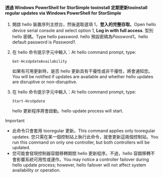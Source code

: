 <!--author=SharS last changed: 11/18/16-->

#### <a name="tooinstall-regular-updates-via-windows-powershell-for-storsimple"></a><span data-ttu-id="b457f-101">透過 Windows PowerShell for StorSimple tooinstall 定期更新</span><span class="sxs-lookup"><span data-stu-id="b457f-101">tooinstall regular updates via Windows PowerShell for StorSimple</span></span>
1. <span data-ttu-id="b457f-102">開啟 hello 裝置序列主控台，然後選取選項 1，**登入的完整存取**。</span><span class="sxs-lookup"><span data-stu-id="b457f-102">Open hello device serial console and select option 1, **Log in with full access**.</span></span> <span data-ttu-id="b457f-103">型別 hello 密碼。</span><span class="sxs-lookup"><span data-stu-id="b457f-103">Type hello password.</span></span> <span data-ttu-id="b457f-104">hello 預設密碼為*Password1*。</span><span class="sxs-lookup"><span data-stu-id="b457f-104">hello default password is *Password1*.</span></span> 
2. <span data-ttu-id="b457f-105">在 hello 命令提示字元中輸入：</span><span class="sxs-lookup"><span data-stu-id="b457f-105">At hello command prompt, type:</span></span>
   
     `Get-HcsUpdateAvailability`
   
    <span data-ttu-id="b457f-106">如果有可用更新時，是否 hello 更新具有干擾性或非干擾性，將會通知您。</span><span class="sxs-lookup"><span data-stu-id="b457f-106">You will be notified if updates are available and whether hello updates are disruptive or non-disruptive.</span></span>
3. <span data-ttu-id="b457f-107">在 hello 命令提示字元中輸入：</span><span class="sxs-lookup"><span data-stu-id="b457f-107">At hello command prompt, type:</span></span>
   
     `Start-HcsUpdate`
   
    <span data-ttu-id="b457f-108">hello 更新程序將會啟動。</span><span class="sxs-lookup"><span data-stu-id="b457f-108">hello update process will start.</span></span>

> [!IMPORTANT]
> * <span data-ttu-id="b457f-109">此命令只會套用 tooregular 更新。</span><span class="sxs-lookup"><span data-stu-id="b457f-109">This command applies only tooregular updates.</span></span> <span data-ttu-id="b457f-110">您只需在某一個控制站上執行此命令，就會更新這兩個控制站。</span><span class="sxs-lookup"><span data-stu-id="b457f-110">You run this command on only one controller, but both controllers will be updated.</span></span> 
> * <span data-ttu-id="b457f-111">您可能會發現控制器容錯移轉期間 hello 更新程序。不過，hello 容錯移轉不會影響系統可用性或運作。</span><span class="sxs-lookup"><span data-stu-id="b457f-111">You may notice a controller failover during hello update process; however, hello failover will not affect system availability or operation.</span></span>
> 
> 

